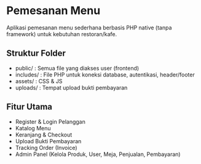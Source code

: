 # Pemesanan Menu

Aplikasi pemesanan menu sederhana berbasis PHP native (tanpa framework) untuk kebutuhan restoran/kafe.

## Struktur Folder
- public/ : Semua file yang diakses user (frontend)
- includes/ : File PHP untuk koneksi database, autentikasi, header/footer
- assets/ : CSS & JS
- uploads/ : Tempat upload bukti pembayaran

## Fitur Utama
- Register & Login Pelanggan
- Katalog Menu
- Keranjang & Checkout
- Upload Bukti Pembayaran
- Tracking Order (Invoice)
- Admin Panel (Kelola Produk, User, Meja, Penjualan, Pembayaran)

